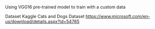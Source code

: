 Using VGG16 pre-trained model to train with a custom data

Dataset
Kaggle Cats and Dogs Dataset
https://www.microsoft.com/en-us/download/details.aspx?id=54765

